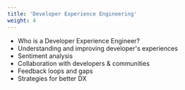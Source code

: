 ```yaml
---
title: 'Developer Experience Engineering'
weight: 4
---
```


- Who is a Developer Experience Engineer?
- Understanding and improving developer's experiences
- Sentiment analysis
- Collaboration with developers & communities
- Feedback loops and gaps
- Strategies for better DX
